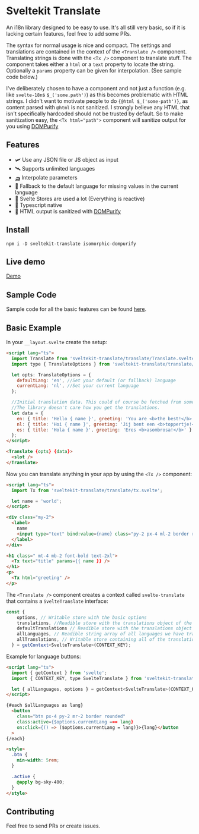 # Sveltekit Translate

An i18n library designed to be easy to use. It's all still very basic, so if it is lacking certain features, feel free to add some PRs.

The syntax for normal usage is nice and compact. The settings and translations are contained in the context of the `<Translate />` component. Translating strings is done with the `<Tx />` component to translate stuff. The <Tx /> component takes either a `html` or a `text` property to locate the string. Optionally a `params` property can be given for interpolation. (See sample code below.)

I've deliberately chosen to have a component and not just a function (e.g. like `svelte-18n`s `$_('some.path')`) as this becomes problematic with HTML strings. I didn't want to motivate people to do `{@html $_('some-path')}`, as content parsed with `@html` is not sanitized. I strongly believe any HTML that isn't specifically hardcoded should not be trusted by default. So to make sanitization easy, the `<Tx html="path">` component will sanitize output for you using [DOMPurify](https://github.com/cure53/DOMPurify)

## Features

- 🛩️ Use any JSON file or JS object as input
- 🛰️ Supports unlimited languages
- 🛺 Interpolate parameters
- 🐒 Fallback to the default language for missing values in the current language
- 🚀 Svelte Stores are used a lot (Everything is reactive)
- 🦄 Typescript native
- 🦧 HTML output is sanitized with [DOMPurify](https://github.com/cure53/DOMPurify)

## Install

```
npm i -D sveltekit-translate isomorphic-dompurify
```

## Live demo

[Demo](https://sveltekit-translate.vercel.app/)

## Sample Code 

Sample code for all the basic features can be found [here](https://github.com/c00/svelte-translate/tree/main/src/lib/demos).

## Basic Example

In your `__layout.svelte` create the setup:  

```html
<script lang="ts">
  import Translate from 'sveltekit-translate/translate/Translate.svelte';
  import type { TranslateOptions } from 'sveltekit-translate/translate/translateStore';

  let opts: TranslateOptions = { 
    defaultLang: 'en', //Set your default (or fallback) language
    currentLang: 'nl', //Set your current language
  };

  //Initial translation data. This could of course be fetched from somewhhere.
  //The library doesn't care how you get the translations.
  let data = {
    en: { title: 'Hello { name }', greeting: 'You are <b>the best!</b>' },
    nl: { title: 'Hoi { name }', greeting: 'Jij bent een <b>toppertje!</b>' },
    es: { title: 'Hola { name }', greeting: 'Eres <b>asombrosa!</b>' }
  };
</script>

<Translate {opts} {data}>
  <slot />
</Translate>
```

Now you can translate anything in your app by using the `<Tx />` component:

```html
<script lang="ts">
  import Tx from 'sveltekit-translate/translate/tx.svelte';

  let name = 'world';
</script>

<div class="my-2">
  <label>
    name
    <input type="text" bind:value={name} class="py-2 px-4 ml-2 border rounded" />
  </label>
</div>

<h1 class=" mt-4 mb-2 font-bold text-2xl">
  <Tx text="title" params={{ name }} />
</h1>
<p>
  <Tx html="greeting" />
</p>
```

The `<Translate />` component creates a context called `svelte-translate` that contains a `SvelteTranslate` interface:

```ts
const { 
    options, // Writable store with the basic options
    translations, //Readible store with the translations object of the current language.
    defaultTranslations // Readible store with the translations object of the default language.
    allLanguages, // Readible string array of all languages we have translations for
    allTranslations, // Writable store containing all of the translations. Also container a convenience method `setLang()` to set or update an existing language.
  } = getContext<SvelteTranslate>(CONTEXT_KEY);
```

Example for language buttons:

```html
<script lang="ts">
  import { getContext } from 'svelte';
  import { CONTEXT_KEY, type SvelteTranslate } from 'sveltekit-translate/translate/translateStore';

  let { allLanguages, options } = getContext<SvelteTranslate>(CONTEXT_KEY);
</script>

{#each $allLanguages as lang}
  <button
    class="btn px-4 py-2 mr-2 border rounded"
    class:active={$options.currentLang === lang}
    on:click={() => ($options.currentLang = lang)}>{lang}</button
  >
{/each}

<style>
  .btn {
    min-width: 5rem;
  }

  .active {
    @apply bg-sky-400;
  }
</style>

```

## Contributing

Feel free to send PRs or create issues.
